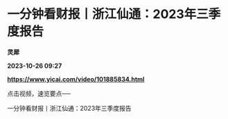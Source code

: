 # 一分钟看财报丨浙江仙通：2023年三季度报告
**灵犀**

**2023-10-26 09:27**

**https://www.yicai.com/video/101885834.html**

点击视频，速览要点──

一分钟看财报丨浙江仙通：2023年三季度报告